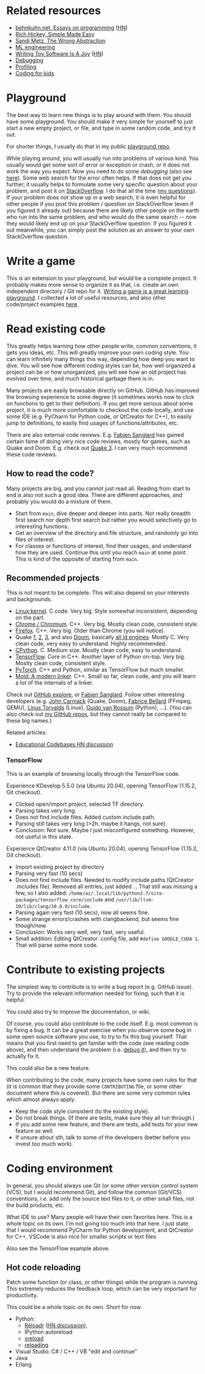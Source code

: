 # Related resources

* [behnkuhn.net, Essays on programming](https://www.benkuhn.net/progessays/) ([HN](https://news.ycombinator.com/item?id=23903737))
* [Rich Hickey, Simple Made Easy](https://www.infoq.com/presentations/Simple-Made-Easy/)
* [Sandi Metz, The Wrong Abstraction](https://sandimetz.com/blog/2016/1/20/the-wrong-abstraction)
* [ML engineering](ml-engineering.md)
* [Writing Toy Software Is A Joy](https://blog.jsbarretto.com/post/software-is-joy) ([HN](https://news.ycombinator.com/item?id=44367084))
* [Debugging](debugging.md)
* [Profiling](profiling.md)
* [Coding for kids](coding-for-kids.md)


# Playground

The best way to learn new things is to play around with them.
You should have some playground.
You should make it very simple for yourself
to just start a new empty project, or file,
and type in some random code, and try it out.

For shorter things, I usually do that in my public [playground repo](https://github.com/albertz/playground).

While playing around, you will usually run into problems of various kind.
You usually would get some sort of error or exception or crash,
or it does not work the way you expect.
Now you need to do some *debugging* (also see [here](debugging.md)).
Some web search for the error often helps.
If that does not get you further,
it usually helps to formulate some very specific question about your problem,
and post it on [StackOverflow](https://stackoverflow.com/).
I do that all the time ([my questions](https://stackoverflow.com/users/133374/albert?tab=questions&sort=newest)).
If your problem does not show up in a web search,
it is even helpful for other people if you post this problem / question on StackOverflow
(even if you figured it already out)
because there are likely other people on the earth who run into the same problem,
and who would do the same search --
now they would likely end up on your StackOverflow question.
If you figured it out meanwhile, you can simply post the solution as an answer to your own StackOverflow question.


# Write a game

This is an extension to your playground, but would be a complete project.
It probably makes more sense to organize it as that, i.e. create an own independent directory / Git repo for it.
[Writing a game is a great learning playground](http://www.openlierox.net/wiki/index.php/Why_game_development_is_a_great_learning_playground).
I collected a lot of useful resources, and also other code/project examples
[here](https://github.com/albertz/Coding-Game-Intro).


# Read existing code

This greatly helps learning how other people write, common conventions, it gets you ideas, etc.
This will greatly improve your own coding style.
You can learn infinitely many things this way, depending how deep you want to dive.
You will see how different coding styles can be,
how well organized a project can be or how unorganized,
you will see how an old project has evolved over time,
and much historical garbage there is in.

Many projects are easily browsable directly on GitHub.
GitHub has improved the browsing experience to some degree
(it sometimes works now to click on functions to get to their definition).
If you get more serious about some project,
it is much more comfortable to checkout the code locally,
and use some IDE (e.g. PyCharm for Python code, or QtCreator for C++),
to easily jump to definitions, to easily find usages of functions/attributes, etc.

There are also external code reviews.
E.g. [Fabien Sanglard](https://fabiensanglard.net/) has gained certain fame
of doing very nice code reviews, mostly for games, such as Quake and Doom.
E.g. check out [Quake 3](https://fabiensanglard.net/quake3/).
I can very much recommend these code reviews.

## How to read the code?

Many projects are big, and you cannot just read all.
Reading from start to end is also not such a good idea.
There are different approaches, and probably you would do a mixture of them.

* Start from `main`, dive deeper and deeper into parts.
  Not really breadth first search nor depth first search
  but rather you would selectively go to interesting functions.
* Get an overview of the directory and file structure,
  and randomly go into files of interest.
* For classes or functions of interest, find their usages,
  and understand how they are used.
  Continue this until you reach `main` at some point.
  This is kind of the opposite of starting from `main`.

## Recommended projects

This is not meant to be complete.
This will also depend on your interests and backgrounds.

* [Linux kernel](https://github.com/torvalds/linux).
  C code. Very big. Style somewhat inconsistent, depending on the part.
* [Chrome / Chromium](https://chromium.googlesource.com/chromium/src).
  C++. Very big. Mostly clean code, consistent style.
* [Firefox](https://searchfox.org/mozilla-central/source/).
  C++. Very big. Older than Chrome (you will notice).
* Quake [1](https://github.com/id-Software/Quake),
  [2](https://github.com/id-Software/Quake-2),
  [3](https://github.com/id-Software/Quake-III-Arena),
  and also [Doom](https://github.com/id-Software/DOOM),
  basically [all id engines](https://github.com/id-Software).
  Mostly C.
  Very clean code, very easy to understand. Highly recommended.
* [CPython](https://github.com/python/cpython/).
  C. Medium size. Mostly clean code, easy to understand.
* [TensorFlow](https://github.com/tensorflow/tensorflow).
  Core in C++. Another layer of Python on-top. Very big. Mostly clean code, consistent style.
* [PyTorch](https://github.com/pytorch/pytorch/).
  C++ and Python, similar as TensorFlow but much smaller.
* [Mold: A modern linker](https://github.com/rui314/mold).
  C++. Small so far, clean code, and you will learn a lot of the internals of a linker.

Check out [GitHub explore](https://github.com/explore),
or [Fabien Sanglard](https://fabiensanglard.net/).
Follow other interesting developers
(e.g. [John Carmack](https://en.wikipedia.org/wiki/John_Carmack) (Quake, Doom),
[Fabrice Bellard](https://en.wikipedia.org/wiki/Fabrice_Bellard) (FFmpeg, QEMU),
[Linus Torvalds](https://en.wikipedia.org/wiki/Linus_Torvalds) (Linux),
[Guido van Rossum](https://en.wikipedia.org/wiki/Guido_van_Rossum) (Python), ...).
(You can also check out [my GitHub repos](https://github.com/albertz),
but they cannot really be compared to these big names.)

Related articles:
* [Educational Codebases HN discussion](https://news.ycombinator.com/item?id=37215400)

### TensorFlow

This is an example of browsing locally through the TensorFlow code.

Experience KDevelop 5.5.0 (via Ubuntu 20.04), opening TensorFlow (1.15.2, Git checkout).
- Clicked open/import project, selected TF directory.
- Parsing takes very long.
- Does not find include files. Added custom include path.
- Parsing still takes very long (>2h. maybe it hangs, not sure).
- Conclusion: Not sure. Maybe I just misconfigured something. However, not useful in this state.

Experience QtCreator 4.11.0 (via Ubuntu 20.04), opening TensorFlow (1.15.2, Git checkout).
- Import existing project by directory
- Parsing very fast (10 secs)
- Does not find include files.
  Needed to modify include paths (QtCreator .includes file).
  Removed all entries, just added `.`.
  That still was missing a few, so I also added:
  `/home/az/.local/lib/python3.7/site-packages/tensorflow_core/include`
  and `/usr/lib/llvm-10/lib/clang/10.0.0/include`.
- Parsing again very fast (10 secs), now all seems fine.
- Some strange errors/crashes with clangbackend, but seems fine though/now.
- Conclusion: Works very well, very fast, very useful.
- Small addition: Editing QtCreator .config file, add `#define GOOGLE_CUDA 1`.
  That will parse some more code.

# Contribute to existing projects

The simplest way to contribute is to write a bug report (e.g. GitHub issue).
Try to provide the relevant information needed for fixing, such that it is helpful.

You could also try to improve the documentation, or wiki.

Of course, you could also contribute to the code itself.
E.g. most common is by fixing a bug.
It can be a great exercise when you observe some bug in some open source software you use,
to try to fix this bug yourself.
That means that you first need to get familar with the code (see reading code above),
and then understand the problem (i.e. [debug it](debugging.md)),
and then try to actually fix it.

This could also be a new feature.

When contributing to the code, many projects have some own rules for that
(it is common that they provide some `CONTRIBUTING` file, or some other document where this is covered).
But there are some very common rules which almost always apply:

* Keep the code style consistent (to the existing style).
* Do not break things. (If there are tests, make sure they all run through.)
* If you add some new feature, and there are tests, add tests for your new feature as well.
* If unsure about sth, talk to some of the developers (better before you invest too much work).


# Coding environment

In general, you should always use Git
(or some other version control system (VCS), but I would recommend Git),
and follow the common (Git/VCS) conventions,
i.e. add only the source text files to it, or other small files, not the build products, etc.

What IDE to use?
Many people will have their own favorites here. This is a whole topic on its own.
I'm not going too much into that here.
I just state that I would recommend PyCharm for Python development,
and QtCreator for C++.
VSCode is also nice for smaller scripts or text files.

Also see the TensorFlow example above.

## Hot code reloading

Patch some function (or class, or other things) while the program is running.
This extremely reduces the feedback loop, which can be very important for productivity.

This could be a whole topic on its own. Short for now.

* Python:
   * [Reloadr](https://github.com/hoh/reloadr) ([HN discussion](https://news.ycombinator.com/item?id=26035623)),
   * IPython autoreload
   * [xreload](https://github.com/plone/plone.reload/blob/master/plone/reload/xreload.py)
   * [reloading](https://github.com/julvo/reloading)
* Visual Studio: C# / C++ / VB "edit and continue"
* Java
* Erlang

